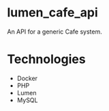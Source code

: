 # lumen_cafe_api
An API for a generic Cafe system.

# Technologies
<ul>
  <li>Docker</li>
  <li>PHP</li>
  <li>Lumen</li>
  <li>MySQL</li>
</ul>
